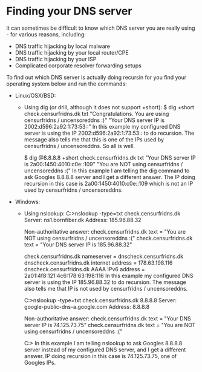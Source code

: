 Finding your DNS server
=========================
It can sometimes be difficult to know which DNS server you are really using - for various reasons, including:
* DNS traffic hijacking by local malware
* DNS traffic hijacking by your local router/CPE
* DNS traffic hijacking by your ISP
* Complicated corporate resolver forwarding setups

To find out which DNS server is actually doing recursin for you find your operating system below and run the commands:

* Linux/OSX/BSD:
    * Using dig (or drill, although it does not support +short):
        $ dig +short check.censurfridns.dk txt
        "Congratulations. You are using censurfridns / uncensoreddns :)"
        "Your DNS server IP is 2002:d596:2a92:1:73:53::"
    In this example my configured DNS server is using the IP 2002:d596:2a92:1:73:53:: to do recursion. The message
    also tells me that this is one of the IPs used by censurfridns / uncensoreddns. So all is well.

        $ dig @8.8.8.8 +short check.censurfridns.dk txt
        "Your DNS server IP is 2a00:1450:4010:c0e::109"
        "You are NOT using censurfridns / uncensoreddns :("
    In this example I am telling the dig command to ask Googles 8.8.8.8 server and I get a different answer. The
    IP doing recursion in this case is 2a00:1450:4010:c0e::109 which is not an IP used by censurfridns / uncensoreddns.

* Windows:
    * Using nslookup:
        C:\>nslookup -type=txt check.censurfridns.dk
        Server:  ns1.bornfiber.dk
        Address:  185.96.88.32

        Non-authoritative answer:
        check.censurfridns.dk   text = "You are NOT using censurfridns / uncensoreddns :("
        check.censurfridns.dk   text = "Your DNS server IP is 185.96.88.32"

        check.censurfridns.dk   nameserver = dnscheck.censurfridns.dk
        dnscheck.censurfridns.dk        internet address = 178.63.198.116
        dnscheck.censurfridns.dk        AAAA IPv6 address = 2a01:4f8:121:4c6:178:63:198:116
    In this example my configured DNS server is using the IP 185.96.88.32 to do recursion. The message
    also tells me that IP is not used by censurfridns / uncensoreddns.

        C:\>nslookup -type=txt check.censurfridns.dk 8.8.8.8
        Server:  google-public-dns-a.google.com
        Address:  8.8.8.8

        Non-authoritative answer:
        check.censurfridns.dk   text = "Your DNS server IP is 74.125.73.75"
        check.censurfridns.dk   text = "You are NOT using censurfridns / uncensoreddns :("

        C:\>
    In this example I am telling nslookup to ask Googles 8.8.8.8 server instead of my configured DNS server, 
    and I get a different answer. IP doing recursion in this case is 74.125.73.75, one of Googles IPs.
